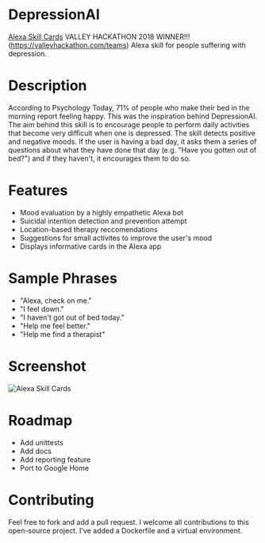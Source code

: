 # DepressionAI
[Alexa Skill Cards](https://github.com/Jflick58/DepressionAI/blob/master/Screenshots/depression_ai_logo_small.png)
VALLEY HACKATHON 2018 WINNER!!! (https://valleyhackathon.com/teams) Alexa skill for people suffering with depression. 

# Description
According to Psychology Today, 71% of people who make their bed in the morning report feeling happy. This was the inspiration behind DepressionAI. The aim behind this skill is to encourage people to perform daily activities that become very difficult when one is depressed. The skill detects positive and negative moods. If the user is having a bad day, it asks them a series of questions about what they have done that day (e.g. "Have you gotten out of bed?") and if they haven't, it encourages them to do so. 

# Features 
- Mood evaluation by a highly empathetic Alexa bot
- Suicidal intention detection and prevention attempt
- Location-based therapy reccomendations 
- Suggestions for small activites to improve the user's mood
- Displays informative cards in the Alexa app

# Sample Phrases

- "Alexa, check on me."
- "I feel down."
- "I haven't got out of bed today." 
- "Help me feel better."
- "Help me find a therapist"

# Screenshot

![Alexa Skill Cards](https://github.com/Jflick58/DepressionAI/blob/master/Screenshots/IMG_0546.PNG)

# Roadmap 
- Add unittests 
- Add docs 
- Add reporting feature 
- Port to Google Home

# Contributing 
Feel free to fork and add a pull request. I welcome all contributions to this open-source project. I've added a Dockerfile and a virtual environment. 

